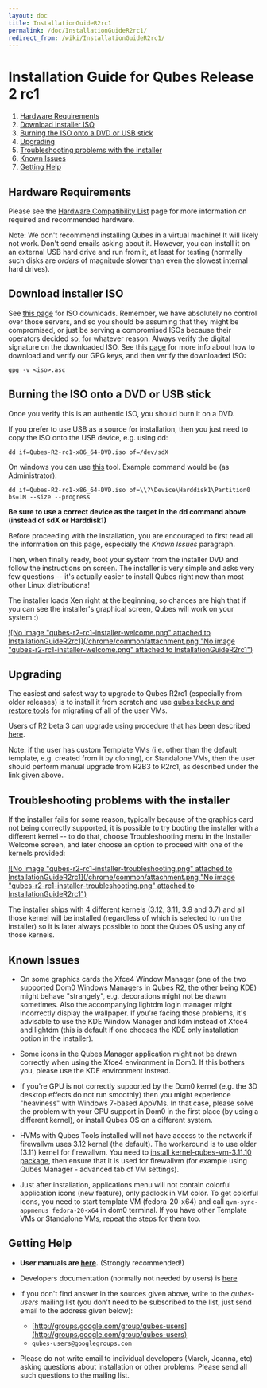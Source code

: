 ```yaml
---
layout: doc
title: InstallationGuideR2rc1
permalink: /doc/InstallationGuideR2rc1/
redirect_from: /wiki/InstallationGuideR2rc1/
---
```


Installation Guide for Qubes Release 2 rc1
==========================================

1.  [Hardware Requirements](#HardwareRequirements)
2.  [Download installer ISO](#DownloadinstallerISO)
3.  [Burning the ISO onto a DVD or USB stick](#BurningtheISOontoaDVDorUSBstick)
4.  [Upgrading](#Upgrading)
5.  [Troubleshooting problems with the installer](#Troubleshootingproblemswiththeinstaller)
6.  [Known Issues](#KnownIssues)
7.  [Getting Help](#GettingHelp)

Hardware Requirements
---------------------

Please see the [Hardware Compatibility List](/doc/HCL) page for more information on required and recommended hardware.

Note: We don't recommend installing Qubes in a virtual machine! It will likely not work. Don't send emails asking about it. However, you can install it on an external USB hard drive and run from it, at least for testing (normally such disks are *orders* of magnitude slower than even the slowest internal hard drives).

Download installer ISO
----------------------

See [this page](/doc/QubesDownloads) for ISO downloads. Remember, we have absolutely no control over those servers, and so you should be assuming that they might be compromised, or just be serving a compromised ISOs because their operators decided so, for whatever reason. Always verify the digital signature on the downloaded ISO. See this [page](/doc/VerifyingSignatures) for more info about how to download and verify our GPG keys, and then verify the downloaded ISO:

```
gpg -v <iso>.asc
```

Burning the ISO onto a DVD or USB stick
---------------------------------------

Once you verify this is an authentic ISO, you should burn it on a DVD.

If you prefer to use USB as a source for installation, then you just need to copy the ISO onto the USB device, e.g. using dd:

```
dd if=Qubes-R2-rc1-x86_64-DVD.iso of=/dev/sdX
```

On windows you can use [this](http://www.chrysocome.net/dd) tool. Example command would be (as Administrator):

```
dd if=Qubes-R2-rc1-x86_64-DVD.iso of=\\?\Device\Harddisk1\Partition0 bs=1M --size --progress
```

**Be sure to use a correct device as the target in the dd command above (instead of sdX or Harddisk1)**

Before proceeding with the installation, you are encouraged to first read all the information on this page, especially the *Known Issues* paragraph.

Then, when finally ready, boot your system from the installer DVD and follow the instructions on screen. The installer is very simple and asks very few questions -- it's actually easier to install Qubes right now than most other Linux distributions!

The installer loads Xen right at the beginning, so chances are high that if you can see the installer's graphical screen, Qubes will work on your system :)

[![No image "qubes-r2-rc1-installer-welcome.png" attached to InstallationGuideR2rc1](/chrome/common/attachment.png "No image "qubes-r2-rc1-installer-welcome.png" attached to InstallationGuideR2rc1")](/attachment/wiki/InstallationGuideR2rc1/qubes-r2-rc1-installer-welcome.png)

Upgrading
---------

The easiest and safest way to upgrade to Qubes R2rc1 (especially from older releases) is to install it from scratch and use [qubes backup and restore tools](/doc/BackupRestore) for migrating of all of the user VMs.

Users of R2 beta 3 can upgrade using procedure that has been described [here](/doc/UpgradeToR2rc1).

Note: if the user has custom Template VMs (i.e. other than the default template, e.g. created from it by cloning), or Standalone VMs, then the user should perform manual upgrade from R2B3 to R2rc1, as described under the link given above.

Troubleshooting problems with the installer
-------------------------------------------

If the installer fails for some reason, typically because of the graphics card not being correctly supported, it is possible to try booting the installer with a different kernel -- to do that, choose Troubleshooting menu in the Installer Welcome screen, and later choose an option to proceed with one of the kernels provided:

[![No image "qubes-r2-rc1-installer-troubleshooting.png" attached to InstallationGuideR2rc1](/chrome/common/attachment.png "No image "qubes-r2-rc1-installer-troubleshooting.png" attached to InstallationGuideR2rc1")](/attachment/wiki/InstallationGuideR2rc1/qubes-r2-rc1-installer-troubleshooting.png)

The installer ships with 4 different kernels (3.12, 3.11, 3.9 and 3.7) and all those kernel will be installed (regardless of which is selected to run the installer) so it is later always possible to boot the Qubes OS using any of those kernels.

Known Issues
------------

-   On some graphics cards the Xfce4 Window Manager (one of the two supported Dom0 Windows Managers in Qubes R2, the other being KDE) might behave "strangely", e.g. decorations might not be drawn sometimes. Also the accompanying lightdm login manager might incorrectly display the wallpaper. If you're facing those problems, it's advisable to use the KDE Window Manager and kdm instead of Xfce4 and lightdm (this is default if one chooses the KDE only installation option in the installer).

-   Some icons in the Qubes Manager application might not be drawn correctly when using the Xfce4 environment in Dom0. If this bothers you, please use the KDE environment instead.

-   If you're GPU is not correctly supported by the Dom0 kernel (e.g. the 3D desktop effects do not run smoothly) then you might experience "heaviness" with Windows 7-based AppVMs. In that case, please solve the problem with your GPU support in Dom0 in the first place (by using a different kernel), or install Qubes OS on a different system.

-   HVMs with Qubes Tools installed will not have access to the network if firewallvm uses 3.12 kernel (the default). The workaround is to use older (3.11) kernel for firewallvm. You need to [install kernel-qubes-vm-3.11.10 package](/doc/SoftwareUpdateDom0#Howtodowngradeaspecificpackage), then ensure that it is used for firewallvm (for example using Qubes Manager - advanced tab of VM settings).

-   Just after installation, applications menu will not contain colorful application icons (new feature), only padlock in VM color. To get colorful icons, you need to start template VM (fedora-20-x64) and call `qvm-sync-appmenus fedora-20-x64` in dom0 terminal. If you have other Template VMs or Standalone VMs, repeat the steps for them too.

Getting Help
------------

-   **User manuals are [here](/doc/UserDoc).** (Strongly recommended!)

-   Developers documentation (normally not needed by users) is [here](/doc/SystemDoc)

-   If you don't find answer in the sources given above, write to the *qubes-users* mailing list (you don't need to be subscribed to the list, just send email to the address given below):
    -   [http://groups.google.com/group/qubes-users](http://groups.google.com/group/qubes-users)
    -   `qubes-users@googlegroups.com`

-   Please do not write email to individual developers (Marek, Joanna, etc) asking questions about installation or other problems. Please send all such questions to the mailing list.

